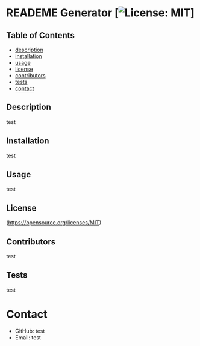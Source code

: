 # READEME Generator [![License: MIT](https://img.shields.io/badge/License-MIT-yellow.svg)]

  ## Table of Contents
  * [description](#Description)
  * [installation](#Installation)
  * [usage](#Usage)
  * [license](#License)
  * [contributors](#Contributors)
  * [tests](#Tests)
  * [contact](#Contact)

  ## Description
  test
  ## Installation
  test
  ## Usage
  test
  ## License
  (https://opensource.org/licenses/MIT)
  ## Contributors
  test
  ## Tests
  test

  # Contact
  * GitHub: test
  * Email: test
